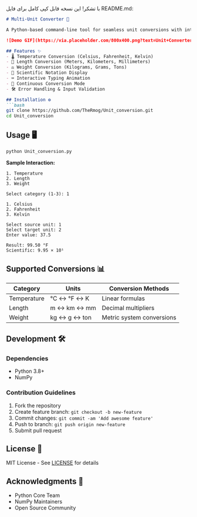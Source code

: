 با تشکر! این نسخه قابل کپی کامل برای فایل README.md:

```markdown
# Multi-Unit Converter 🔄

A Python-based command-line tool for seamless unit conversions with interactive typing effects and scientific notation support.

![Demo GIF](https://via.placeholder.com/800x400.png?text=Unit+Converter+Demo)

## Features ✨
- 🌡️ Temperature Conversion (Celsius, Fahrenheit, Kelvin)
- 📏 Length Conversion (Meters, Kilometers, Millimeters)
- ⚖️ Weight Conversion (Kilograms, Grams, Tons)
- 🔬 Scientific Notation Display
- ⌨️ Interactive Typing Animation
- 🔄 Continuous Conversion Mode
- 🛠️ Error Handling & Input Validation

## Installation ⚙️
```bash
git clone https://github.com/TheRmog/Unit_conversion.git
cd Unit_conversion
```

## Usage 🖥️
```bash
python Unit_conversion.py
```

**Sample Interaction:**
```
1. Temperature
2. Length
3. Weight

Select category (1-3): 1

1. Celsius
2. Fahrenheit
3. Kelvin

Select source unit: 1
Select target unit: 2
Enter value: 37.5

Result: 99.50 °F
Scientific: 9.95 × 10¹
```

## Supported Conversions 📊
| Category     | Units                          | Conversion Methods              |
|--------------|--------------------------------|----------------------------------|
| Temperature  | °C ↔ °F ↔ K                   | Linear formulas                  |
| Length       | m ↔ km ↔ mm                   | Decimal multipliers              |
| Weight       | kg ↔ g ↔ ton                  | Metric system conversions        |

## Development 🛠️
### Dependencies
- Python 3.8+
- NumPy

### Contribution Guidelines
1. Fork the repository
2. Create feature branch: `git checkout -b new-feature`
3. Commit changes: `git commit -am 'Add awesome feature'`
4. Push to branch: `git push origin new-feature`
5. Submit pull request

## License 📄
MIT License - See [LICENSE](LICENSE) for details

## Acknowledgments 🙏
- Python Core Team
- NumPy Maintainers
- Open Source Community
```
